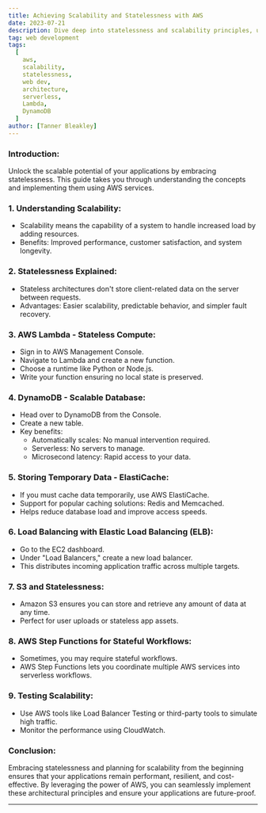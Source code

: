 ```yaml
---
title: Achieving Scalability and Statelessness with AWS
date: 2023-07-21
description: Dive deep into statelessness and scalability principles, using AWS's vast suite of tools.
tag: web development
tags:
  [
    aws,
    scalability,
    statelessness,
    web dev,
    architecture,
    serverless,
    Lambda,
    DynamoDB
  ]
author: [Tanner Bleakley]
---
```


### Introduction:

Unlock the scalable potential of your applications by embracing statelessness. This guide takes you through understanding the concepts and implementing them using AWS services.

### 1. Understanding Scalability:

- Scalability means the capability of a system to handle increased load by adding resources.
- Benefits: Improved performance, customer satisfaction, and system longevity.

### 2. Statelessness Explained:

- Stateless architectures don't store client-related data on the server between requests.
- Advantages: Easier scalability, predictable behavior, and simpler fault recovery.

### 3. AWS Lambda - Stateless Compute:

- Sign in to AWS Management Console.
- Navigate to Lambda and create a new function.
- Choose a runtime like Python or Node.js.
- Write your function ensuring no local state is preserved.

### 4. DynamoDB - Scalable Database:

- Head over to DynamoDB from the Console.
- Create a new table.
- Key benefits:
  - Automatically scales: No manual intervention required.
  - Serverless: No servers to manage.
  - Microsecond latency: Rapid access to your data.

### 5. Storing Temporary Data - ElastiCache:

- If you must cache data temporarily, use AWS ElastiCache.
- Support for popular caching solutions: Redis and Memcached.
- Helps reduce database load and improve access speeds.

### 6. Load Balancing with Elastic Load Balancing (ELB):

- Go to the EC2 dashboard.
- Under "Load Balancers," create a new load balancer.
- This distributes incoming application traffic across multiple targets.

### 7. S3 and Statelessness:

- Amazon S3 ensures you can store and retrieve any amount of data at any time.
- Perfect for user uploads or stateless app assets.

### 8. AWS Step Functions for Stateful Workflows:

- Sometimes, you may require stateful workflows.
- AWS Step Functions lets you coordinate multiple AWS services into serverless workflows.

### 9. Testing Scalability:

- Use AWS tools like Load Balancer Testing or third-party tools to simulate high traffic.
- Monitor the performance using CloudWatch.

### Conclusion:

Embracing statelessness and planning for scalability from the beginning ensures that your applications remain performant, resilient, and cost-effective. By leveraging the power of AWS, you can seamlessly implement these architectural principles and ensure your applications are future-proof.

---
